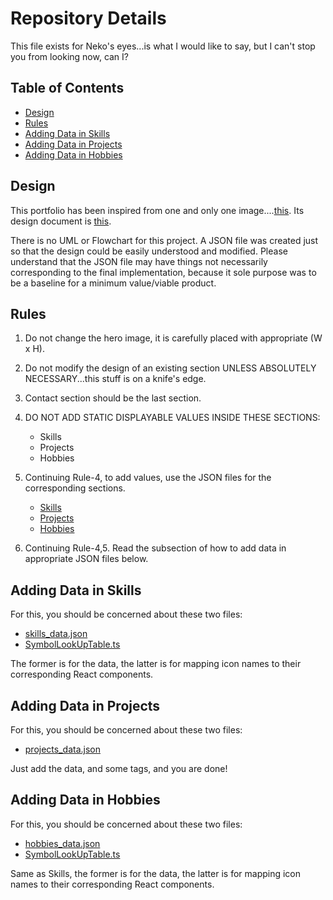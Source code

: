# Repository Details
This file exists for Neko's eyes...is what I would like to say, but I can't stop you from looking now, can I?

## Table of Contents
- [Design](#design)
- [Rules](#rules)
- [Adding Data in Skills](#adding-data-in-skills)
- [Adding Data in Projects](#adding-data-in-projects)
- [Adding Data in Hobbies](#adding-data-in-hobbies)


## Design
This portfolio has been inspired from one and only one image....[this](https://external-content.duckduckgo.com/iu/?u=https%3A%2F%2Fcolorlib.com%2Fwp%2Fwp-content%2Fuploads%2Fsites%2F2%2Frainfo-minimal-website-template.jpg&f=1&nofb=1&ipt=6e872309179b3032c6b5a780996d9567e97fb09c99815794ede00bf14609ef64).
Its design document is [this](design/PORTFOLIO.json).

There is no UML or Flowchart for this project. A JSON file was created just so that the design could be easily understood and modified. Please understand that the JSON file may have things not necessarily corresponding to the final implementation, because it sole purpose was to be a baseline for a minimum value/viable product.

## Rules
1) Do not change the hero image, it is carefully placed with appropriate (W x H).
2) Do not modify the design of an existing section UNLESS ABSOLUTELY NECESSARY...this stuff is on a knife's edge.
3) Contact section should be the last section.
4) DO NOT ADD STATIC DISPLAYABLE VALUES INSIDE THESE SECTIONS:
    - Skills
    - Projects
    - Hobbies
5) Continuing Rule-4, to add values, use the JSON files for the corresponding sections.
    - [Skills](../src/assets/json/skills_data.json)
    - [Projects](../src/assets/json/projects_data.json)
    - [Hobbies](../src/assets/json/hobbies_data.json)

6) Continuing Rule-4,5. Read the subsection of how to add data in appropriate JSON files below.

## Adding Data in Skills
For this, you should be concerned about these two files:
- [skills_data.json](../src/assets/json/skills_data.json)
- [SymbolLookUpTable.ts](../src/components/Skills/util/SymbolLookUpTable.ts)

The former is for the data, the latter is for mapping icon names to their corresponding React components.

## Adding Data in Projects
For this, you should be concerned about these two files:
- [projects_data.json](../src/assets/json/projects_data.json)

Just add the data, and some tags, and you are done!

## Adding Data in Hobbies
For this, you should be concerned about these two files:
- [hobbies_data.json](../src/assets/json/hobbies_data.json)
- [SymbolLookUpTable.ts](../src/components/Hobbies/util/SymbolLookUpTable.ts)

Same as Skills, the former is for the data, the latter is for mapping icon names to their corresponding React components.